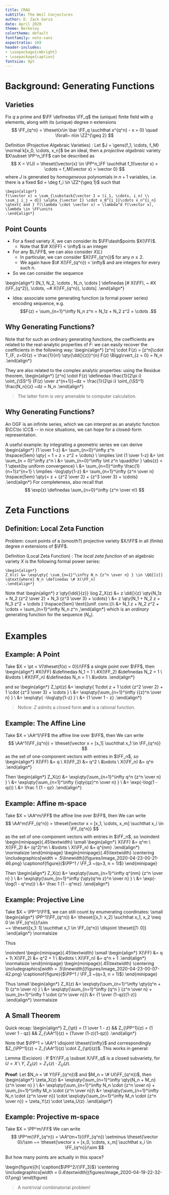 ```yaml
---
title: CRAG 
subtitle: The Weil Conjectures 
author: D. Zack Garza
date: April 2020
theme: Berkeley 
colortheme: default 
fontfamily: noto-sans
aspectratio: 169
header-includes:
- \usepackage{cmbright}
- \usepackage{caption}
fontsize: 9pt
---
```




# Background: Generating Functions

## Varieties 

Fix $q$ a prime and $\FF \definedas \FF_q$ the (unique) finite field with $q$ elements, along with its (unique) degree $n$ extensions 
$$
\FF_{q^n} = \theset{x\in \bar \FF_q \suchthat x^{q^n} - x = 0} \quad \forall~ n\in \ZZ^{\geq 2}
$$ 

Definition (Projective Algebraic Varieties)
:  Let $J = \gens{f_1, \cdots, f_M} \normal k[x_0, \cdots, x_n]$
    be an ideal, then a *projective algebraic* variety $X\subset \PP^n_\FF$ can be described as 
    $$
    X = V(J) = \theset{\vector{x} \in \PP^n_\FF \suchthat f_1(\vector x) = \cdots = f_M(\vector x) = \vector 0}
    $$
    where $J$ is generated by *homogeneous* polynomials in $n+1$ variables, i.e. there is a fixed $d = \deg f_i \in \ZZ^{\geq 1}$ such that 

    \begin{align*}
    f(\vector x) = \sum_{\substack{\vector I = (i_1, \cdots, i_n) \\ \sum_j i_j = d}} \alpha_{\vector I} \cdot x_0^{i_1}\cdots x_n^{i_n} 
    \qtext{ and } f(\lambda \cdot \vector x) = \lambda^d f(\vector x), \lambda \in \FF\units
    .\end{align*}


## Point Counts

- For a fixed variety $X$, we can consider its $\FF\dash$points $X(\FF)$.
  - Note that $\# X(\FF) < \infty$ is an integer
- For any $L/\FF$, we can also consider $X(L)$
  - In particular, we can consider $X(\FF_{q^n})$ for any $n\geq 2$.
  - We again have $\# X(\FF_{q^n}) < \infty$ and are integers for every such $n$.
- So we can consider the sequence

\begin{align*}
[N_1, N_2, \cdots , N_n, \cdots ] \definedas [\# X(\FF), ~ \#X (\FF_{q^2}), \cdots, ~\# X(\FF_{q^n}), \cdots]
.\end{align*}

- Idea: associate some generating function (a formal power series) encoding sequence, e.g. $$F(z) = \sum_{n=1}^\infty N_n z^n = N_1z + N_2 z^2 + \cdots .$$

## Why Generating Functions?

Note that for such an ordinary generating functions, the coefficients are related to the real-analytic properties of $F$: we can easily recover the coefficients in the following way:
\begin{align*}
[z^n] \cdot F(z) = [z^n]\cdot T_{F, z=0}(z) = \frac{1}{n!} \qty{\dd{}{z}}^{n} F(z) \Bigg\rvert_{z = 0} = N_n
.\end{align*}

They are also related to the complex analytic properties: using the Residue theorem, 
\begin{align*}
[z^n] \cdot F(z) \definedas \frac{1}{2\pi i} \oint_{\SS^1} {F(z) \over z^{n+1}}~dz = \frac{1}{2\pi i} \oint_{\SS^1} \frac{N_n}{z} ~dz = N_n
.\end{align*}

> The latter form is very amenable to computer calculation.

## Why Generating Functions?

An OGF is an infinite series, which we can interpret as an analytic function $\CC\to \CC$ -- in nice situations, we can hope for a closed-form representation.

A useful example: by integrating a geometric series we can derive
\begin{align*}
{1 \over 1-z} 
&= \sum_{n=0}^\infty z^n  
\hspace{5em} \qty{ = 1 + z + z^2 + \cdots} \\
\implies \int {1 \over 1-z} 
&= \int \sum_{n = 0}^\infty z^n \\
&= \sum_{n=0}^\infty \int z^n \quad{for } \abs{z} <  1 \qtext{by uniform convergence} \\
&= \sum_{n=0}^\infty \frac{1}{n+1}z^{n+1} 
\\
\implies -\log\qty{1-z} 
&= \sum_{n=1}^\infty {z^n \over n}  
\hspace{5em} \qty{= z + {z^2 \over 2} + {z^3 \over 3} + \cdots} 
.\end{align*}
For completeness, also recall that 
$$
\exp(z) \definedas \sum_{n=0}^\infty {z^n \over n!}
$$

# Zeta Functions

## Definition: Local Zeta Function

Problem: count points of a (smooth?) projective variety $X/\FF$ in all (finite) degree $n$ extensions of $\FF$.

Definition (Local Zeta Function)
:   The *local zeta function* of an algebraic variety $X$ is the following formal power series:

    \begin{align*}
    Z_X(z) &= \exp\qty{ \sum_{n=1}^\infty N_n {z^n \over n} } \in \QQ[[z]] \qtext{where} N_n \definedas \# X(\FF_n)
    .\end{align*}

Note that
\begin{align*}
z \qty{\dd{}{z}} \log Z_X(z) 
&= z \dd{}{z} \qty{N_1z + N_2 {z^2 \over 2} + N_3 {z^3 \over 3} + \cdots}  \\
&= z \qty{N_1 + N_2 z +  N_3 z^2 + \cdots } \hspace{5em} \text{(unif. conv.)}\\
&= N_1 z + N_2 z^2 + \cdots
= \sum_{n=1}^\infty N_n z^n 
,\end{align*}
which is an *ordinary* generating function for the sequence $(N_n)$.

# Examples

## Example: A Point

Take $X = \pt = V(\theset{f(x) = 0})/\FF$ a single point over $\FF$, then 
\begin{align*}
\#X(\FF) &\definedas N_1 = 1 \\
\#X(\FF_2) &\definedas N_2 = 1 \\
&\vdots \\
\#X(\FF_n) &\definedas N_n = 1 \\
&\vdots
.\end{align*}

and so 
\begin{align*}
Z_\pt(z) 
&= \exp\qty{ 1\cdot z + 1 \cdot {z^2 \over 2} + 1 \cdot {z^3 \over 3} + \cdots } \\
&= \exp\qty{\sum_{n=1}^\infty {{z}^n \over n} }  \\
&= \exp\qty{ -\log\qty{1-z} } \\
&= {1 \over 1 - z} 
.\end{align*}


> Notice: $Z$ admits a closed form **and** is a rational function.

## Example: The Affine Line

Take $X = \AA^1/\FF$ the affine line over $\FF$, then
We can write 
$$
\AA^1(\FF_{q^n}) = \theset{\vector x = [x_1] \suchthat x_1 \in \FF_{q^n}}
$$ 
as the set of one-component vectors with entries in $\FF_n$, so
\begin{align*}
X(\FF) &= q \\
X(\FF_2) &= q^2 \\
&\vdots \\
X(\FF_n) &= q^n
.\end{align*}

Then
\begin{align*}
Z_X(z) 
&= \exp\qty{\sum_{n=1}^\infty q^n {z^n \over n} }  \\
&= \exp\qty{\sum_{n=1}^\infty {\qty{qz}^n \over n} }  \\
&= \exp(-\log(1 - qz)) \\
&= \frac 1 {1 - qz}
.\end{align*}



## Example: Affine m-space

Take $X = \AA^m/\FF$ the affine line over $\FF$, then
We can write 
$$
\AA^m(\FF_{q^n}) = \theset{\vector x = [x_1, \cdots, x_m] \suchthat x_i \in \FF_{q^n}}
$$ 
as the set of one-component vectors with entries in $\FF_n$, so
\noindent
\begin{minipage}{.45\textwidth}
\small
\begin{align*}
X(\FF) &= q^m \\
X(\FF_2) &= (q^2)^m \\
&\vdots \\
X(\FF_n) &= q^{nm}
.\end{align*}
   \normalsize
\end{minipage}
\begin{minipage}{.45\textwidth}
   \centering
    \includegraphics[width = .5\linewidth]{figures/image_2020-04-23-00-21-46.png}
\captionof{figure}{$\PP^1 / \FF_3 ~(q=3, n = 1)$}
\end{minipage}

Then
\begin{align*}
Z_X(z) 
&= \exp\qty{\sum_{n=1}^\infty q^{nm} {z^n \over n} }  \\
&= \exp\qty{\sum_{n=1}^\infty {\qty{q^m z}^n \over n} }  \\
&= \exp(-\log(1 - q^mz)) \\
&= \frac 1 {1 - q^mz}
.\end{align*}


## Example: Projective Line

Take $X = \PP^1/\FF$, we can still count by enumerating coordinates:
\small
\begin{align*}
\PP^1(\FF_{q^n}) 
&= \theset{[x_1: x_2] \suchthat x_1, x_2 \neq 0 \in \FF_{q^n}}/\sim  
~= \theset{[x_1: 1] \suchthat x_1 \in \FF_{q^n}} \disjoint \theset{[1: 0]}
.\end{align*}
\normalsize

Thus

\noindent
\begin{minipage}{.45\textwidth}
\small
    \begin{align*}
    X(\FF) &= q + 1\\
    X(\FF_2) &= q^2 + 1 \\
    &\vdots \\
    X(\FF_n) &= q^n + 1
    .\end{align*}
    \normalsize
\end{minipage}
\begin{minipage}{.45\textwidth}
   \centering
    \includegraphics[width = .5\linewidth]{figures/image_2020-04-23-00-07-42.png}
\captionof{figure}{$\PP^1 / \FF_3 ~(q=3, n = 1)$}
\end{minipage}

Thus
\small
\begin{align*}
Z_X(z) 
&= \exp\qty{\sum_{n=1}^\infty \qty{q^n + 1} {z^n \over n} }  \\
&= \exp\qty{\sum_{n=1}^\infty {q^n } {z^n \over n} + \sum_{n=1}^\infty 1 \cdot {z^n \over n}}\\
&= {1 \over (1-qz)(1-z)}
.\end{align*}
\normalsize


## A Small Theorem

Quick recap:
\begin{align*}
Z_{\pt} = {1 \over 1 - z} && Z_{\PP^1}(z) = {1 \over 1 - qz} && Z_{\AA^1}(z) = {1\over (1-z)(1-qz)}
.\end{align*}

Note that $\PP^1 = \AA^1 \disjoint \theset{\infty}$ and correspondingly $Z_{\PP^1}(z) = Z_{\AA^1}(z) \cdot Z_{\pt}(z)$.
This works in general:

Lemma (Excision)
: If $Y/\FF_q \subset X/\FF_q$ is a closed subvariety, for $U = X\setminus Y$, $Z_X(z) = Z_Y(z) \cdot Z_{U}(z)$.

**Proof**:
Let $N_n = \# Y(\FF_{q^n})$ and $M_n = \# U(\FF_{q^n})$, then
\begin{align*}
\zeta_X(z) 
&= \exp\qty{\sum_{n=1}^\infty \qty{N_n + M_n} {z^n \over n} }  \\
&= \exp\qty{\sum_{n=1}^\infty N_n \cdot {z^n \over n} + \sum_{n=1}^\infty M_n \cdot {z^n \over n}}\\
&= \exp\qty{\sum_{n=1}^\infty N_n \cdot {z^n \over n}} \cdot \exp\qty{\sum_{n=1}^\infty M_n \cdot {z^n \over n}}
= \zeta_Y(z) \cdot \zeta_U(z)
.\end{align*}

## Example: Projective m-space

Take $X = \PP^m/\FF$ 
We can write 
$$
\PP^m(\FF_{q^n}) = \AA^{m+1}(\FF_{q^n}) \setminus \theset{\vector 0}/\sim ~= \theset{\vector x = [x_0, \cdots, x_m] \suchthat x_i \in \FF_{q^n}}/\sim
$$

But how many points are actually in this space?

\begin{figure}[h]
\caption{$\PP^2/{\FF_3}$}
\centering
\includegraphics[width = 0.4\textwidth]{figures/image_2020-04-19-22-32-07.png} 
\end{figure}

> A nontrivial combinatorial problem!
